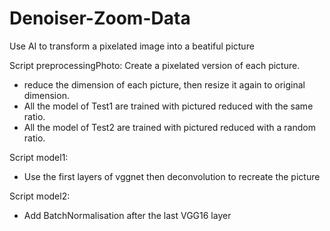 # Denoiser-Zoom-Data
Use AI to transform a pixelated image into a beatiful picture


Script preprocessingPhoto: Create a pixelated version of each picture.
- reduce the dimension of each picture, then resize it again to original dimension.
- All the model of Test1 are trained with pictured reduced with the same ratio.
- All the model of Test2 are trained with pictured reduced with a random ratio.


Script model1:
- Use the first layers of vggnet then deconvolution to recreate the picture

Script model2:
- Add BatchNormalisation after the last VGG16 layer


